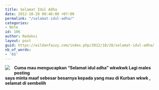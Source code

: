 ```yaml
---
title: Selamat Idul Adha
date: 2012-10-28 08:46:00 +07:00
permalink: "/selamat-idul-adha/"
categories:
- Note
id: 106
author: Redaksi
layout: post
guid: https://wildanfauzy.com/index.php/2012/10/28/selamat-idul-adha/
nb_of_words:
- '65'
---
```


<div dir="ltr" style="text-align: left;">
  <div style="clear: both; text-align: center;">
    <a style="clear: left; float: left; margin-bottom: 1em; margin-right: 1em;" href="https://i1.wp.com/img.carapedia.com/images/article/Kartu%20Ucapan%20Lucu%20Idul%20Adha%202012.gif"><img class="aligncenter" src="https://i1.wp.com/img.carapedia.com/images/article/Kartu%20Ucapan%20Lucu%20Idul%20Adha%202012.gif?w=768" border="0" data-recalc-dims="1" /></a>
  </div>
  
  <p>
    <b>Cuma mau mengucapkan &#8220;Selamat idul adha&#8221; wkwkwk Lagi males posting </b><br /> <b>saya minta maaf sebesar besarnya kepada yang mau di Kurban wkwk , selamat di sembelih</b>
  </p>
</div>